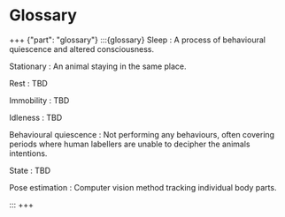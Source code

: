 # Glossary
+++ {"part": "glossary"}
:::{glossary}
Sleep
: A process of behavioural quiescence and altered consciousness.

Stationary
: An animal staying in the same place.

Rest
: TBD

Immobility
: TBD

Idleness
: TBD

Behavioural quiescence
: Not performing any behaviours, often covering periods where human labellers are unable to decipher the animals intentions.

State
: TBD

Pose estimation
: Computer vision method tracking individual body parts.

:::
+++